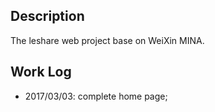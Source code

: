 ## Description
The leshare web project base on WeiXin MINA.

## Work Log
- 2017/03/03: complete home page;
